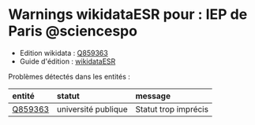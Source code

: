 Warnings wikidataESR pour : IEP de Paris @sciencespo
================

- Edition wikidata : [Q859363](https://www.wikidata.org/wiki/Q859363)
- Guide d'édition : [wikidataESR](https://github.com/cpesr/wikidataESR/)



Problèmes détectés dans les entités :

|entité                                           |statut              |message              |
|:------------------------------------------------|:-------------------|:--------------------|
|[Q859363](https://www.wikidata.org/wiki/Q859363) |université publique |Statut trop imprécis |
